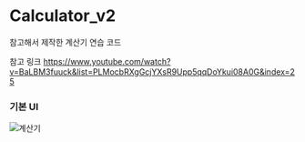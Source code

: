 # Calculator_v2

참고해서 제작한 계산기 연습 코드
 
참고 링크
https://www.youtube.com/watch?v=BaLBM3fuuck&list=PLMocbRXgGcjYXsR9Upp5qqDoYkui08A0G&index=25


### 기본 UI


![계산기](https://user-images.githubusercontent.com/59963677/112743376-b9054800-8fd1-11eb-8270-1d7196ac72ba.png)

